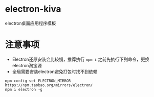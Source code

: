 # electron-kiva

electron桌面应用程序模板

# 注意事项

- Electron还原安装会比较慢，推荐执行 `npm i` 之前先执行下列命令，更换electron淘宝源
- 全局需要安装electron避免打包时找不到依赖

```
npm config set ELECTRON_MIRROR https://npm.taobao.org/mirrors/electron/
npm i electron -g
```
